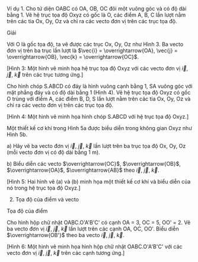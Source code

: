 Ví dụ 1. Cho tứ diện OABC có OA, OB, OC đôi một vuông góc và có độ dài bằng 1. Vẽ hệ trục tọa độ Oxyz có gốc là O, các điểm A, B, C lần lượt nằm trên các tia Ox, Oy, Oz và chỉ ra các vecto đơn vị trên các trục tọa độ.

Giải

Với O là gốc tọa độ, ta vẽ được các trục Ox, Oy, Oz như Hình 3. Ba vecto đơn vị trên ba trục lần lượt là $\vec{i} = \overrightarrow{OA}, \vec{j} = \overrightarrow{OB}, \vec{k} = \overrightarrow{OC}$.

[Hình 3: Một hình vẽ minh họa hệ trục tọa độ Oxyz với các vecto đơn vị $\vec{i}$, $\vec{j}$, $\vec{k}$ trên các trục tương ứng.]

Cho hình chóp S.ABCD có đáy là hình vuông cạnh bằng 1, SA vuông góc với mặt phẳng đáy và có độ dài bằng 1 (Hình 4). Vẽ hệ trục tọa độ Oxyz có gốc O trùng với điểm A, các điểm B, D, S lần lượt nằm trên các tia Ox, Oy, Oz và chỉ ra các vecto đơn vị trên các trục tọa độ.

[Hình 4: Một hình vẽ minh họa hình chóp S.ABCD với hệ trục tọa độ Oxyz.]

Một thiết kế cơ khí trong Hình 5a được biểu diễn trong không gian Oxyz như Hình 5b.

a) Hãy vẽ ba vecto đơn vị $\vec{i}$, $\vec{j}$, $\vec{k}$ lần lượt trên ba trục tọa độ Ox, Oy, Oz (mỗi vecto đơn vị có độ dài bằng 1 m).

b) Biểu diễn các vecto $\overrightarrow{OC}$, $\overrightarrow{OB}$, $\overrightarrow{OA}$, $\overrightarrow{AB}$ theo $\vec{i}$, $\vec{j}$, $\vec{k}$.

[Hình 5: Hai hình vẽ (a) và (b) minh họa một thiết kế cơ khí và biểu diễn của nó trong hệ trục tọa độ Oxyz.]

2. Tọa độ của điểm và vecto

Tọa độ của điểm

Cho hình hộp chữ nhật OABC.O'A'B'C' có cạnh OA = 3, OC = 5, OO' = 2. Vẽ ba vecto đơn vị $\vec{i}$, $\vec{j}$, $\vec{k}$ lần lượt trên các cạnh OA, OC, OO'. Biểu diễn $\overrightarrow{OB'}$ theo ba vecto $\vec{i}$, $\vec{j}$, $\vec{k}$.

[Hình 6: Một hình vẽ minh họa hình hộp chữ nhật OABC.O'A'B'C' với các vecto đơn vị $\vec{i}$, $\vec{j}$, $\vec{k}$ trên các cạnh tương ứng.]